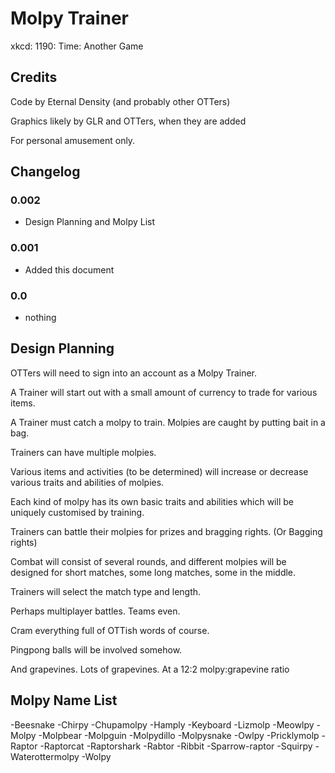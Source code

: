# Molpy Trainer

xkcd: 1190: Time: Another Game

## Credits

Code by Eternal Density (and probably other OTTers)

Graphics likely by GLR and OTTers, when they are added

For personal amusement only.

## Changelog

### 0.002
- Design Planning and Molpy List

### 0.001
- Added this document

### 0.0
- nothing

## Design Planning

OTTers will need to sign into an account as a Molpy Trainer.

A Trainer will start out with a small amount of currency to trade for various items.

A Trainer must catch a molpy to train. Molpies are caught by putting bait in a bag.

Trainers can have multiple molpies.

Various items and activities (to be determined) will increase or decrease various traits and abilities of molpies.

Each kind of molpy has its own basic traits and abilities which will be uniquely customised by training.

Trainers can battle their molpies for prizes and bragging rights. (Or Bagging rights)

Combat will consist of several rounds, and different molpies will be designed for short matches, some long matches, some in the middle.

Trainers will select the match type and length.

Perhaps multiplayer battles. Teams even.

Cram everything full of OTTish words of course.

Pingpong balls will be involved somehow.

And grapevines. Lots of grapevines. At a 12:2 molpy:grapevine ratio

## Molpy Name List
-Beesnake
-Chirpy
-Chupamolpy 
-Hamply
-Keyboard
-Lizmolp
-Meowlpy
-Molpy
-Molpbear
-Molpguin
-Molpydillo
-Molpysnake
-Owlpy
-Pricklymolp
-Raptor
-Raptorcat
-Raptorshark
-Rabtor
-Ribbit
-Sparrow-raptor
-Squirpy
-Waterottermolpy
-Wolpy